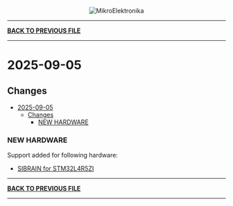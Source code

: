 <p align="center">
  <img src="http://www.mikroe.com/img/designs/beta/logo_small.png?raw=true" alt="MikroElektronika"/>
</p>

---

**[BACK TO PREVIOUS FILE](../changelog.md)**

---

# 2025-09-05

## Changes

- [2025-09-05](#2025-09-05)
  - [Changes](#changes)
    - [NEW HARDWARE](#new-hardware)

### NEW HARDWARE

Support added for following hardware:

+ [SIBRAIN for STM32L4R5ZI](https://www.mikroe.com/sibrain-for-stm32l4r5zi)

---

**[BACK TO PREVIOUS FILE](../changelog.md)**

---

